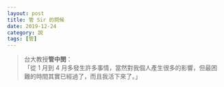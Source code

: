 ```yaml
---
layout: post
title: 管 Sir 的問候
date: 2019-12-24
category: 說
tags: [管]
---
```


>台大教授**管中閔**：<br />
>「從 1 月到 4 月多發生許多事情，當然對我個人產生很多的影響，但最困難的時間其實已經過了，而且我活下來了。」
<!--
>**我**說，<br />
>從 1 月到 4 月多發生許多事情，當然對我個人產生很多的影響，但最困難的時間其實已經過了，而且我活下來了。

>台大教授**管中閔**：<br />
>「我本身是被遴選者，只要台大堅持，遴選結果沒有問題，我願意跟台大站在一起。」

>**我**說，<br />
>我本身是管老師的學生，只要老師堅持，我願意跟老師站在一起，也包含殺第 3 任教育部長。葉先生，該收拾包袱了，二個月的時間快到了。

**我願意一直跟管老師站在一起。**
